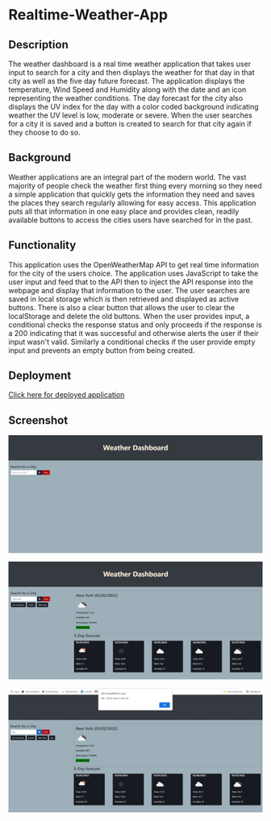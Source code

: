 # Realtime-Weather-App

## Description

The weather dashboard is a real time weather application that takes user input to search for a city and then displays the weather for that day in that city as well as the five day future forecast. The application displays the temperature, Wind Speed and Humidity along with the date and an icon representing the weather conditions. The day forecast for the city also displays the UV index for the day with a color coded background indicating weather the UV level is low, moderate or severe. When the user searches for a city it is saved and a button is created to search for that city again if they choose to do so. 

## Background 

Weather applications are an integral part of the modern world. The vast majority of people check the weather first thing every morning so they need a simple application that quickly gets the information they need and saves the places they search regularly allowing for easy access. This application puts all that information in one easy place and provides clean, readily available buttons to access the cities users have searched for in the past. 

## Functionality

This application uses the OpenWeatherMap API to get real time information for the city of the users choice. The application uses JavaScript to take the user input and feed that to the API then to inject the API response into the webpage and display that information to the user. The user searches are saved in local storage which is then retrieved and displayed as active buttons. There is also a clear button that allows the user to clear the localStorage and delete the old buttons. When the user provides input, a conditional checks the response status and only proceeds if the response is a 200 indicating that it was successful and otherwise alerts the user if their input wasn't valid. Similarly a conditional checks if the user provide empty input and prevents an empty button from being created.

## Deployment 

[Click here for deployed application](https://will-neal.github.io/Realtime-Weather-App/)

## Screenshot

![Landing Page](https://github.com/Will-Neal/Realtime-Weather-App/blob/main/assets/images/LandingPage.jpg?raw=true)

![City Search](https://github.com/Will-Neal/Realtime-Weather-App/blob/main/assets/images/weatherDisplay.jpg?raw=true)

![404](https://github.com/Will-Neal/Realtime-Weather-App/blob/main/assets/images/404.jpg?raw=true)